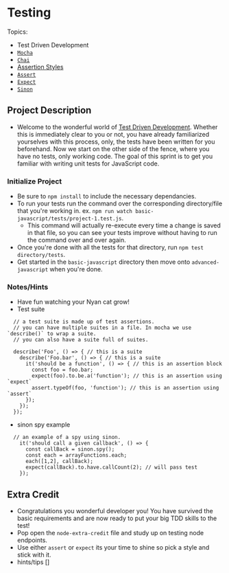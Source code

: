 # Testing

Topics:

 * Test Driven Development
 * [`Mocha`](https://mochajs.org/)
 * [`Chai`](http://chaijs.com/api/)
  * [Assertion Styles](http://chaijs.com/guide/styles/)
 * [`Assert`](http://chaijs.com/api/assert)
 * [`Expect`](http://chaijs.com/api/expect/)
 * [`Sinon`](http://chaijs.com/plugins/sinon-chai/)

## Project Description

 - Welcome to the wonderful world of [Test Driven Development](https://en.wikipedia.org/wiki/Test-driven_development). Whether this is immediately clear to you or not, you have already familiarized yourselves with this process, only, the tests have been written for you beforehand. Now we start on the other side of the fence, where you have no tests, only working code. The goal of this sprint is to get you familiar with writing unit tests for JavaScript code. 

### Initialize Project

- Be sure to `npm install` to include the necessary dependancies. 
- To run your tests run the command over the corresponding directory/file that you're working in. ex. `npm run watch basic-javascript/tests/project-1.test.js`. 
  - This command will actually re-execute every time a change is saved in that file, so you can see your tests improve without having to run the command over and over again. 
- Once you're done with all the tests for that directory, run `npm test directory/tests`.
- Get started in the `basic-javascript` directory then move onto `advanced-javascript` when you're done.

### Notes/Hints

- Have fun watching your Nyan cat grow! 
- Test suite

```
  // a test suite is made up of test assertions. 
  // you can have multiple suites in a file. In mocha we use `describe()` to wrap a suite.
  // you can also have a suite full of suites.

  describe('Foo', () => { // this is a suite
    describe('Foo.bar', () => { // this is a suite
      it('should be a function', () => { // this is an assertion block
        const foo = foo.bar;
        expect(foo).to.be.a('function'); // this is an assertion using `expect`
        assert.typeOf(foo, 'function'); // this is an assertion using `assert`
      });
    });
  });
```
- sinon spy example
```
  // an example of a spy using sinon. 
    it('should call a given callback', () => {
      const callBack = sinon.spy();
      const each = arrayFunctions.each;
      each([1,2], callBack);
      expect(callBack).to.have.callCount(2); // will pass test
    });
```

## Extra Credit

- Congratulations you wonderful developer you! You have survived the basic requirements and are now ready to put your big TDD skills to the test! 
- Pop open the `node-extra-credit` file and study up on testing node endpoints. 
- Use either `assert` or `expect` its your time to shine so pick a style and stick with it.
- hints/tips []
